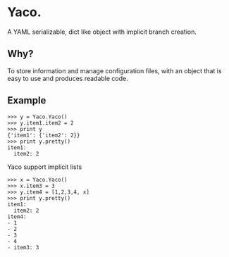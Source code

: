 Yaco.
=====
A YAML serializable, dict like object with implicit branch creation.


Why?
----

To store information and manage configuration files, with an object
that is easy to use and produces readable code.

Example
-------

    >>> y = Yaco.Yaco()
    >>> y.item1.item2 = 2
    >>> print y
    {'item1': {'item2': 2}}
    >>> print y.pretty()
    item1:
      item2: 2

Yaco support implicit lists

    >>> x = Yaco.Yaco()
    >>> x.item3 = 3
    >>> y.item4 = [1,2,3,4, x]
    >>> print y.pretty()
    item1:
      item2: 2
    item4:
    - 1
    - 2
    - 3
    - 4
    - item3: 3
